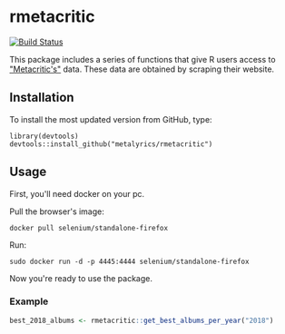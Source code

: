 # rmetacritic

[![Build Status](https://travis-ci.org/metalyrics/rmetacritic.svg?branch=master)](https://travis-ci.org/metalyrics/rmetacritic)


This package includes a series of functions that give R users access to ["Metacritic's"](https://www.metacritic.com) data. These data are obtained by scraping their website.

## Installation

To install the most updated version from GitHub, type:

```
library(devtools)
devtools::install_github("metalyrics/rmetacritic")
```

## Usage

First, you'll need docker on your pc.

Pull the browser's image:
```
docker pull selenium/standalone-firefox
```

Run:
```
sudo docker run -d -p 4445:4444 selenium/standalone-firefox
```
Now you're ready to use the package.

### Example

```r
best_2018_albums <- rmetacritic::get_best_albums_per_year("2018")
```
